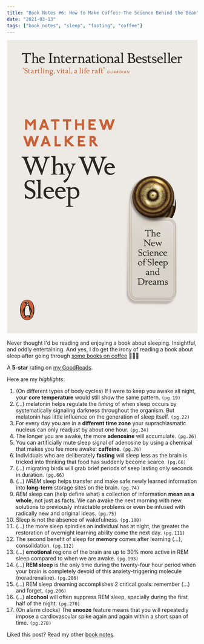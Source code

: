```yaml
---
title: "Book Notes #6: How to Make Coffee: The Science Behind the Bean"
date: "2021-03-13"
tags: ["book notes", "sleep", "fasting", "coffee"]
---
```


![Why We Sleep Book Cover](./images/cover.jpg)

Never thought I'd be reading and enjoying a book about sleeping. Insightful, and oddly entertaining. And yes, I do get the irony of reading a book about sleep after going through [some books on coffee](/tag/coffee/) 🤷🏽‍♂️

A **5-star** rating on [my GoodReads](https://www.goodreads.com/user/show/3186522-j-pedro-ribeiro).

Here are my _highlights_:

1. (On different types of body cycles) If I were to keep you awake all night, your **core temperature** would still show the same pattern. `(pg.19)`
1. (...) melatonin helps regulate the _timing_ of when sleep occurs by systematically signaling darkness throughout the organism. But melatonin has little influence on the generation of sleep itself. `(pg.22)`
1. For every day you are in a **different time zone** your suprachiasmatic nucleus can only readjust by about one hour. `(pg.24)`
1. The longer you are awake, the more **adenosine** will accumulate. `(pg.26)`
1. You can artificially mute sleep signal of adenosine by using a chemical that makes you fee more awake: **caffeine**. `(pg.26)`
1. Individuals who are deliberately **fasting** will sleep less as the brain is tricked into thinking that food has suddenly become scarce. `(pg.66)`
1. (...) migrating birds will grab brief periods of seep lasting only seconds in duration. `(pg.66)`
1. (...) _NREM_ sleep helps transfer and make safe newly learned information into **long-term** storage sites on the brain. `(pg.74)`
1. _REM_ sleep can (help define what) a collection of information **mean as a whole**, not just as facts. We can awake the next morning with new solutions to previously intractable problems or even be infused with radically new and original ideas. `(pg.75)`
1. Sleep is not the absence of wakefulness. `(pg.108)`
1. (...) the more sleep spindles an individual has at night, the greater the restoration of overnight learning ability come the next day. `(pg.111)`
1. The second benefit of sleep for **memory** comes after learning (...), consolidation. `(pg.112)`
1. (...) **emotional** regions of the brain are up to 30% more active in REM sleep compared to when we are awake. `(pg.193)`
1. (...) **REM sleep** is the only time during the twenty-four hour period when your brain is completely devoid of this anxiety-triggering molecule (noradrenaline). `(pg.206)`
1. (...) REM sleep dreaming accomplishes 2 critical goals: remember (...) and forget. `(pg.206)`
1. (...) **alcohool** will often suppress REM sleep, specially during the first half of the night. `(pg.270)`
1. (On alarm clocks) The **snooze** feature means that you will repeatedly impose a cardiovascular spike again and again within a short span of time. `(pg.278)`

Liked this post? Read my other [book notes](https://www.jpedroribeiro.com/tag/book-notes/).
